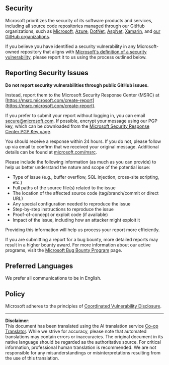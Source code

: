 <!--
CO_OP_TRANSLATOR_METADATA:
{
  "original_hash": "5e1b8da31aae9cca3d53ad243fa3365a",
  "translation_date": "2025-09-06T10:44:02+00:00",
  "source_file": "SECURITY.md",
  "language_code": "en"
}
-->
## Security

Microsoft prioritizes the security of its software products and services, including all source code repositories managed through our GitHub organizations, such as [Microsoft](https://github.com/Microsoft), [Azure](https://github.com/Azure), [DotNet](https://github.com/dotnet), [AspNet](https://github.com/aspnet), [Xamarin](https://github.com/xamarin), and [our GitHub organizations](https://opensource.microsoft.com/).

If you believe you have identified a security vulnerability in any Microsoft-owned repository that aligns with [Microsoft's definition of a security vulnerability](https://docs.microsoft.com/previous-versions/tn-archive/cc751383(v=technet.10)?WT.mc_id=academic-77952-leestott), please report it to us using the process outlined below.

## Reporting Security Issues

**Do not report security vulnerabilities through public GitHub issues.**

Instead, report them to the Microsoft Security Response Center (MSRC) at [https://msrc.microsoft.com/create-report](https://msrc.microsoft.com/create-report).

If you prefer to submit your report without logging in, you can email [secure@microsoft.com](mailto:secure@microsoft.com). If possible, encrypt your message using our PGP key, which can be downloaded from the [Microsoft Security Response Center PGP Key page](https://www.microsoft.com/en-us/msrc/pgp-key-msrc).

You should receive a response within 24 hours. If you do not, please follow up via email to confirm that we received your original message. Additional details can be found at [microsoft.com/msrc](https://www.microsoft.com/msrc).

Please include the following information (as much as you can provide) to help us better understand the nature and scope of the potential issue:

  * Type of issue (e.g., buffer overflow, SQL injection, cross-site scripting, etc.)
  * Full paths of the source file(s) related to the issue
  * The location of the affected source code (tag/branch/commit or direct URL)
  * Any special configuration needed to reproduce the issue
  * Step-by-step instructions to reproduce the issue
  * Proof-of-concept or exploit code (if available)
  * Impact of the issue, including how an attacker might exploit it

Providing this information will help us process your report more efficiently.

If you are submitting a report for a bug bounty, more detailed reports may result in a higher bounty award. For more information about our active programs, visit the [Microsoft Bug Bounty Program](https://microsoft.com/msrc/bounty) page.

## Preferred Languages

We prefer all communications to be in English.

## Policy

Microsoft adheres to the principles of [Coordinated Vulnerability Disclosure](https://www.microsoft.com/en-us/msrc/cvd).

---

**Disclaimer**:  
This document has been translated using the AI translation service [Co-op Translator](https://github.com/Azure/co-op-translator). While we strive for accuracy, please note that automated translations may contain errors or inaccuracies. The original document in its native language should be regarded as the authoritative source. For critical information, professional human translation is recommended. We are not responsible for any misunderstandings or misinterpretations resulting from the use of this translation.